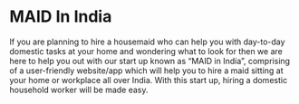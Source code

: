 # MAID In India

If you are planning to hire a housemaid who can help you with day-to-day domestic tasks at your home and wondering what to look for then we are here to help you out with our start up known as “MAID in India”, comprising of a user-friendly website/app which will help you to hire a maid sitting at your home or workplace all over India. 
With this start up, hiring a domestic household worker will be made easy.
